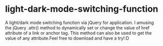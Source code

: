 # light-dark-mode-switching-function
A light/dark mode switching function via jQuery for application. I amusing the jQuery .attr() method to dynamically set or change the value of href attribute of
a link or anchor tag. 
This method can also be used to get the value of any attribute.Feel free to download and have a try!:D

